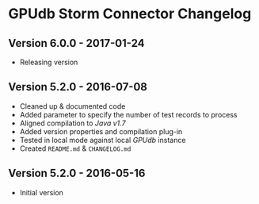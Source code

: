 GPUdb Storm Connector Changelog
===============================

Version 6.0.0 - 2017-01-24
--------------------------
-   Releasing version


Version 5.2.0 - 2016-07-08
--------------------------

-   Cleaned up & documented code
-   Added parameter to specify the number of test records to process
-   Aligned compilation to *Java v1.7*
-   Added version properties and compilation plug-in
-   Tested in local mode against local *GPUdb* instance
-   Created ``README.md`` & ``CHANGELOG.md``


Version 5.2.0 - 2016-05-16
--------------------------

-   Initial version
